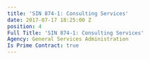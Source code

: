 ```yaml
---
title: 'SIN 874-1: Consulting Services'
date: 2017-07-17 18:25:00 Z
position: 4
Full Title: 'SIN 874-1: Consulting Services'
Agency: General Services Administration
Is Prime Contract: true
---
```


